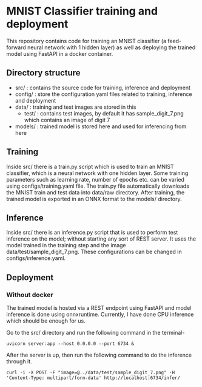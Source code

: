 # MNIST Classifier training and deployment

This repository contains code for training an MNIST classifier (a feed-forward neural network with 1 hidden layer) as well as deploying the trained model using FastAPI in a docker container.

## Directory structure
- src/ : contains the source code for training, inference and deployment
- config/ : store the configuration yaml files related to training, inference and deployment
- data/ : training and test images are stored in this
  - test/ : contains test images, by default it has sample_digit_7.png which contains an image of digit 7 
- models/ : trained model is stored here and used for inferencing from here

## Training
Inside src/ there is a train.py script which is used to train an MNIST classifier, which is a neural network with one hidden layer. Some training parameters such as learning rate, number of epochs etc. can be varied using configs/training.yaml file. 
The train.py file automatically downloads the MNIST train and test data into data/raw directory. After training, the trained model is exported in an ONNX format to the models/ directory. 

## Inference
Inside src/ there is an inference.py script that is used to perform test inference on the model; without starting any sort of REST server. It uses the model trained in the training step and the image data/test/sample_digit_7.png. These configurations can be changed in configs/inference.yaml.

## Deployment
### Without docker
The trained model is hosted via a REST endpoint using FastAPI and model inference is done using onnxruntime. Currently, I have done CPU inference which should be enough for us.

Go to the src/ directory and run the following command in the terminal-
```
uvicorn server:app --host 0.0.0.0 --port 6734 &
```
After the server is up, then run the following command to do the inference through it.
```
curl -i -X POST -F "image=@../data/test/sample_digit_7.png" -H 'Content-Type: multipart/form-data' http://localhost:6734/infer/
```
